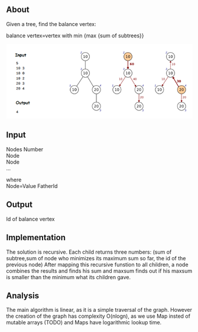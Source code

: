 ## About
Given a tree, find the balance vertex:

balance vertex=vertex with min {max {sum of subtrees}}

![balance.png](balance.png)

## Input
Nodes Number<br />
Node<br />
Node<br />
...<br />

where<br />
Node=Value FatherId<br />

## Output
Id of balance vertex

## Implementation
The solution is recursive. Each child returns three numbers: 
(sum of subtree,sum of node who minimizes its maximum sum so far, the id of the previous node)
After mapping this recursive funstion to all children, a node combines the results and
finds his sum and maxsum
finds out if his maxsum is smaller than the minimum what its children gave.

## Analysis
The main algorithm is linear, as it is a simple traversal of the graph. However the creation of the graph has complexity O(nlogn), as we use Map insted of mutable arrays (TODO) and Maps have logarithmic lookup time.
